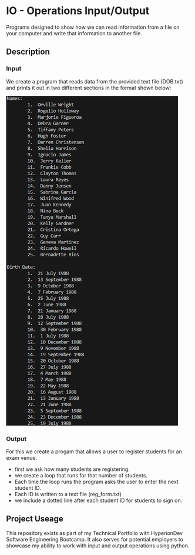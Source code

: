# IO - Operations Input/Output
Programs designed to show how we can read information from a file on your computer and write that information to another
file.
## Description
### Input
We create a program that reads data from the provided text file (DOB.txt) and prints it out in two different sections
in the format shown below:

![](Input/input_dob.jpg)

### Output
For this we create a progam that allows a user to register students for an exam venue.
- first we ask how many students are registering.
- we create a loop that runs for that number of students.
- Each time the loop runs the program asks the user to enter the next student ID.
- Each ID is written to a text file (reg_form.txt)
- we include a dotted line after each student ID for students to sign on.

## Project Useage 
This repository exists as part of my Technical Portfolio with HyperionDev Software Engineering Bootcamp.
It also serves for potential employers to showcase my ability to work with input and output operations using python.
